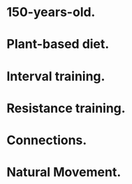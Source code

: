 # 150-years-old.
# Plant-based diet.
# Interval training.
# Resistance training.
# Connections.
# Natural Movement.
